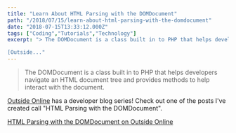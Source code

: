 ```yaml
---
title: "Learn About HTML Parsing with the DOMDocument"
path: "/2018/07/15/learn-about-html-parsing-with-the-domdocument"
date: "2018-07-15T13:33:12.000Z"
tags: ["Coding","Tutorials","Technology"]
excerpt: "> The DOMDocument is a class built in to PHP that helps developers navigate an HTML document tree and provides methods to help interact with the document.

[Outside..."
---
```


> The DOMDocument is a class built in to PHP that helps developers navigate an HTML document tree and provides methods to help interact with the document.

[Outside Online](http://www.outsideonline.com) has a developer blog series! Check out one of the posts I've created call "HTML Parsing with the DOMDocument".

[HTML Parsing with the DOMDocument on Outside Online](https://www.outsideonline.com/2320776/html-parsing-domdocument)
